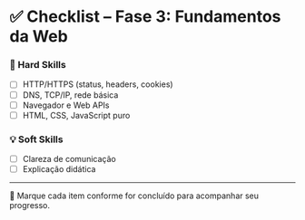 # ✅ Checklist – Fase 3: Fundamentos da Web

### 🔧 Hard Skills
- [ ] HTTP/HTTPS (status, headers, cookies)
- [ ] DNS, TCP/IP, rede básica
- [ ] Navegador e Web APIs
- [ ] HTML, CSS, JavaScript puro

### 💡 Soft Skills
- [ ] Clareza de comunicação
- [ ] Explicação didática

---

📘 Marque cada item conforme for concluído para acompanhar seu progresso.

